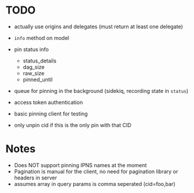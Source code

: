 # TODO

- actually use origins and delegates (must return at least one delegate)

- `info` method on model
- pin status info
  - status_details
  - dag_size
  - raw_size
  - pinned_until

- queue for pinning in the background (sidekiq, recording state in `status`)

- access token authentication

- basic pinning client for testing

- only unpin cid if this is the only pin with that CID

# Notes

- Does NOT support pinning IPNS names at the moment
- Pagination is manual for the client, no need for pagination library or headers in server
- assumes array in query params is comma seperated (cid=foo,bar)

